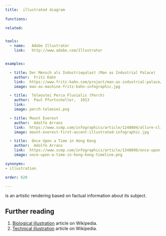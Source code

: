 ```yaml
---
title:  illustrated diagram
  
functions:

related:


tools:
  - name:   Adobe Illustrator
    link:   http://www.adobe.com/Illustrator


examples:

  - title: Der Mensch als Industriepalast (Man as Industrial Palace)
    author:  Fritz Kahn
    link:  https://www.fritz-kahn.com/project/man-as-industrial-palace/
    image: man-as-machine-fritz-kahn-infographic.jpg

  - title:  Teleostei Perca Fluvialis (Perch)
    author:  Paul Pfurtscheller,  1913
    link:  
    image: perch-teleosei.png

  - title: Mount Everest
    author:  Adolfo Arranz
    link:  https://www.scmp.com/infographics/article/1248804/allure-climbing-mount-everest
    image: mount-everest-first-ascent-illustrated-infographic.jpg

  - title:  Once Upon a Time in Hong Kong
    author:  Adolfo Arranz
    link:  https://www.scmp.com/infographics/article/1348896/once-upon-time-hong-kong-110-years-south-china-morning-post
    image: once-upon-a-time-in-hong-kong-timeline.png

synonyms:
- illustration

order: 620

---
```

is an artistic rendering based on factual information about its subject.

<!--more-->

## Further reading
1. [Biological illustration](https://en.wikipedia.org/wiki/Biological_illustration) article on Wikipedia.
1. [Technical illustration](https://en.wikipedia.org/wiki/Technical_illustration) article on Wikipedia.
